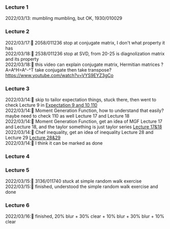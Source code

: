 ### Lecture 1
2022/03/13: mumbling mumbling, but OK, 1930/010029 <br>

### Lecture 2
2022/03/17:💫 2058/011236 stop at conjugate matrix, I don't what property it has <br>
2022/03/18:💫 2538/011236 stop at SVD, from 20-25 is diagnolization matrix and its property  <br>
2022/03/18:💫 this video can explain conjugate matrix, Hermitian matrices ?A=A^H=A^-^T take conjugate then take transpose? https://www.youtube.com/watch?v=VYS9EYZ3gCo
### Lecture 3
2022/03/14:💫 skip to tailor expectation things, stuck there, then went to check Lecture 9 in [Expectation 9 and 10 110](https://github.com/MediciHouse07/Learning_Records/blob/main/statistics_110.md#lecture-9-) <br>
2022/03/14:💫 Moment Generation Function, how to understand that easily? maybe need to check 110 as well Lecture 17 and Lecture 18 <br>
2022/03/14:💫 Moment Generation Function, get an idea of MGF Lecture 17 and Lecture 18, and the taylor something is just taylor series [Lecture 17&18](https://github.com/MediciHouse07/Learning_Records/blob/main/statistics_110.md#lecture-17-) <br>
2022/03/14:💫 Chef inequality, get an idea of inequality Lecture 28 and Lecture 29 [Lecture 28&29](https://github.com/MediciHouse07/Learning_Records/blob/main/statistics_110.md#lecture-28-) <br>
2022/03/14:💫 I think it can be marked as done <br>
### Lecture 4

### Lecture 5
2022/03/15:💫 3136/011740 stuck at simple random walk exercise <br>
2022/03/15:💫 finished, understood the simple random walk exercise and done

### Lecture 6
2022/03/16:💫 finished, 20% blur + 30% clear + 10% blur + 30% blur + 10% clear <br>
